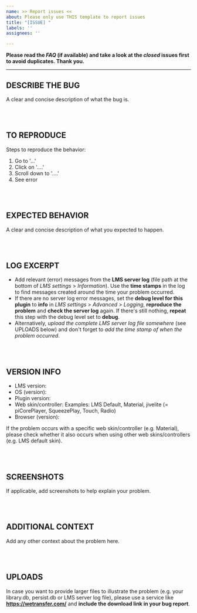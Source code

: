 ```yaml
---
name: >> Report issues <<
about: Please only use THIS template to report issues
title: "[ISSUE] "
labels: ''
assignees: ''

---
```


**Please read the *FAQ* (if available) and take a look at the *closed* issues first to avoid duplicates. Thank you.**

---

## DESCRIBE THE BUG
A clear and concise description of what the bug is.



<br><br>
## TO REPRODUCE
Steps to reproduce the behavior:
1. Go to '...'
2. Click on '....'
3. Scroll down to '....'
4. See error



<br><br>
## EXPECTED BEHAVIOR
A clear and concise description of what you expected to happen.



<br><br>
## LOG EXCERPT
* Add relevant (error) messages from the **LMS server log** (file path at the bottom of *LMS settings* > *Information*). Use the **time stamps** in the log to find messages created around the time your problem occurred.
* If there are no server log error messages, set the **debug level for this plugin** to **info** in *LMS settings* > *Advanced* > *Logging*, **reproduce the problem** and **check the server log** again. If there's still nothing, **repeat** this step with the debug level set to **debug**.
* Alternatively, *upload the complete LMS server log file somewhere* (see UPLOADS below) and don't forget to *add the time stamp of when the problem occurred*.


<br><br>
## VERSION INFO
* LMS version:
* OS (version):
* Plugin version:
* Web skin/controller:     Examples: LMS Default, Material, jivelite (= piCorePlayer, SqueezePlay, Touch, Radio)
* Browser (version):

If the problem occurs with a specific web skin/controller (e.g. Material), please check whether it also occurs when using other web skins/controllers (e.g. LMS default skin).



<br><br>
## SCREENSHOTS
If applicable, add screenshots to help explain your problem.



<br><br>
## ADDITIONAL CONTEXT
Add any other context about the problem here.



<br><br>
## UPLOADS
In case you want to provide larger files to illustrate the problem (e.g. your library.db, persist.db or LMS server log file), please use a service like **https://wetransfer.com/** and **include the download link in your bug report**.
<br>
